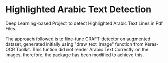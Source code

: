 # Highlighted Arabic Text Detection
Deep Learning-based Project to detect Highlighted Arabic Text Lines in Pdf Files.

The approach followed is to fine-tune CRAFT detector on augmented dataset, generated initially using "draw_text_image" function from Keras-OCR Toolkit. This funtion did not render Arabic Text Correctly on the images, therefore, the package has been modified to achieve this.
